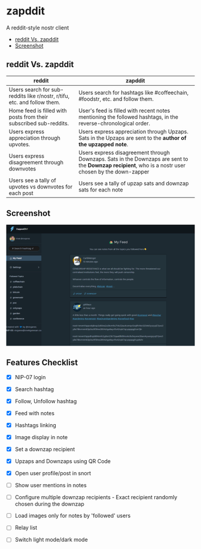 # zapddit

A reddit-style nostr client

 * [reddit Vs. zapddit](#reddit-vs-zapddit)
 * [Screenshot](#screenshot)

## reddit Vs. zapddit

**reddit** | **zapddit**
---------- | ------------
Users search for sub-reddits like r/nostr, r/tifu, etc. and follow them. | Users search for hashtags like #coffeechain, #foodstr, etc. and follow them.
Home feed is filled with posts from their subscribed sub-reddits. |User's feed is filled with recent notes mentioning the followed hashtags, in the reverse-chronological order.
Users express appreciation through upvotes. | Users express appreciation through Upzaps. Sats in the Upzaps are sent to the **author of the upzapped note**.
Users express disagreement through downvotes | Users express disagreement through Downzaps.  Sats in the Downzaps are sent to the **Downzap recipient**, who is a nostr user chosen by the down-zapper
Users see a tally of upvotes vs downvotes for each post | Users see a tally of upzap sats and downzap sats for each note

## Screenshot
![Screenshot](screenshot.png)

## Features Checklist
  - [x] NIP-07 login
  - [x] Search hashtag
  - [x] Follow, Unfollow hashtag
  - [x] Feed with notes
  - [x] Hashtags linking
  - [x] Image display in note
  - [x] Set a downzap recipient
  - [x] Upzaps and Downzaps using QR Code
  - [x] Open user profile/post in snort
  - [ ] Show user mentions in notes
  - [ ] Configure multiple downzap recipients - Exact recipient randomly chosen during the downzap
  - [ ] Load images only for notes by 'followed' users
  - [ ] Relay list
  - [ ] Switch light mode/dark mode

